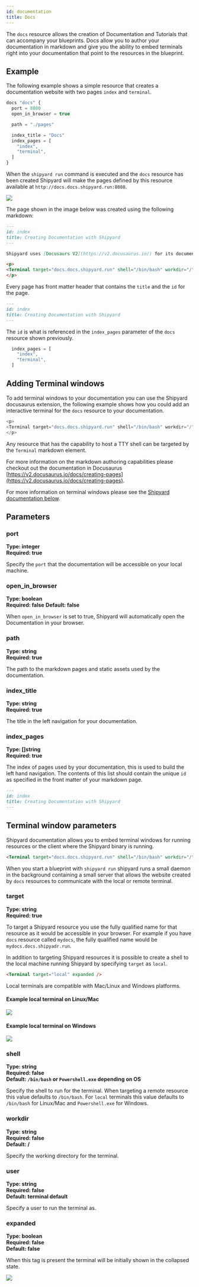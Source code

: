 ```yaml
---
id: documentation
title: Docs
---
```


The `docs` resource allows the creation of Documentation and Tutorials that can accompany your blueprints. Docs allow you to
author your documentation in markdown and give you the ability to embed terminals right into your documentation that point
to the resources in the blueprint.

## Example

The following example shows a simple resource that creates a documentation website with two pages `index` and `terminal`.

```javascript
docs "docs" {
  port = 8080
  open_in_browser = true

  path = "./pages"

  index_title = "Docs"
  index_pages = [
    "index",
    "terminal",
  ]
}
```

When the `shipyard run` command is executed and the `docs` resource has been created Shipyard will make the pages defined
by this resource available at `http://docs.docs.shipyard.run:8080`.

![](/img/docs/resources/docs/docs_1.png)

The page shown in the image below was created using the following markdown:

```markdown
---
id: index
title: Creating Documentation with Shipyard
---

Shipyard uses [Docusaurs V2](https://v2.docusaurus.io/) for its documentation, documentation websites are written in Markdown. All the features of the standard Markdown are available such as the different styling layers. Code blocks, and the ability to embed static assets. In addition to this Shipyard allows you to embed live terminal windows into your documentation that allow you to interact with Shipyard resources. 

<p>
<Terminal target="docs.docs.shipyard.run" shell="/bin/bash" workdir="/" user="root" expanded />
</p>
```

Every page has front matter header that contains the `title` and the `id` for the page.

```markdown
---
id: index
title: Creating Documentation with Shipyard
---
```



The `id` is what is referenced in the `index_pages` parameter of the `docs` resource shown previously.

```javascript
  index_pages = [
    "index",
    "terminal",
  ]
```

## Adding Terminal windows

To add terminal windows to your documentation you can use the Shipyard docusaurus extension, the following example shows how you could add an interactive terminal for the `docs` resource to your documentation.

```javascript
<p>
<Terminal target="docs.docs.shipyard.run" shell="/bin/bash" workdir="/" user="root" expanded />
</p>
```

Any resource that has the capability to host a TTY shell can be targeted by the `Terminal` markdown element.

For more information on the markdown authoring capabilities please checkout out the documentation in Docusaurus [https://v2.docusaurus.io/docs/creating-pages](https://v2.docusaurus.io/docs/creating-pages).

For more information on terminal windows please see the [Shipyard documentation below](#terminal-window-parameters).

## Parameters


### port
**Type: integer**  
**Required: true**

Specify the `port` that the documentation will be accessible on your local machine.

### open_in_browser
**Type: boolean**  
**Required: false**
**Default: false**

When `open_in_browser` is set to true, Shipyard will automatically open the Documentation in your browser.

### path
**Type: string**  
**Required: true**

The path to the markdown pages and static assets used  by the documentation.

### index_title
**Type: string**  
**Required: true**

The title in the left navigation for your documentation.

### index_pages
**Type: []string**  
**Required: true**

The index of pages used by your documentation, this is used to build the left hand navigation. The contents of this list should contain the unique `id` as specified in the front matter of your markdown page.


```markdown
---
id: index
title: Creating Documentation with Shipyard
---
```

## Terminal window parameters

Shipyard documentation allows you to embed terminal windows for running resources or the client where the Shipyard binary is running.

```html
<Terminal target="docs.docs.shipyard.run" shell="/bin/bash" workdir="/" user="root" expanded />
```

When you start a blueprint with `shipyard run` shipyard runs a small daemon in the background containing a small server that allows the website created by `docs` resources to communicate with the local or remote terminal.


### target
**Type: string**  
**Required: true**

To target a Shipyard resource you use the fully qualified name for that resource as it would be accessible in your browser. For example if you have `docs` resource called `mydocs`, the fully qualified name would be `mydocs.docs.shipyadr.run`.

In addition to targeting Shipyard resources it is possible to create a shell to the local machine running Shipyard by specifying `target` as `local`.


```html
<Terminal target="local" expanded />
```

Local terminals are compatible with Mac/Linux and Windows platforms.

#### Example local terminal on Linux/Mac

![](/img/docs/resources/docs/docs_2.png)

#### Example local terminal on Windows

![](/img/docs/resources/docs/docs_3.png)


### shell
**Type: string**  
**Required: false**   
**Default: `/bin/bash` or `Powershell.exe` depending on OS**

Specify the shell to run for the terminal. When targeting a remote resource this value defaults to `/bin/bash`. For `local` terminals this value defaults to `/bin/bash` for Linux/Mac and `Powershell.exe` for Windows.

### workdir
**Type: string**  
**Required: false**   
**Default: /**   

Specify the working directory for the terminal.

### user
**Type: string**  
**Required: false**   
**Default: terminal default**   

Specify a user to run the terminal as.

### expanded
**Type: boolean**  
**Required: false**   
**Default: false**   

When this tag is present the terminal will be initially shown in the collapsed state.

![](/img/docs/resources/docs/docs_4.png)